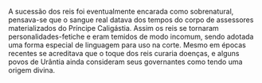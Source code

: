 ﻿A sucessão dos reis foi eventualmente encarada como sobrenatural, pensava-se que o sangue real datava dos tempos do corpo de assessores materializados do Príncipe Caligástia. Assim os reis se tornaram personalidades-fetiche e eram  temidos de modo incomum, sendo adotada uma forma especial de linguagem para uso na corte. Mesmo em épocas recentes se acreditava que o toque dos reis curaria doenças, e alguns povos de Urântia ainda consideram seus governantes como tendo uma origem divina.